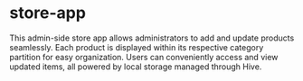 # store-app

This admin-side store app allows administrators to add and update products seamlessly. Each product is displayed within its respective category partition for easy organization. Users can conveniently access and view updated items, all powered by local storage managed through Hive.
